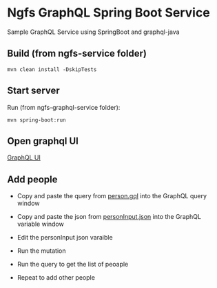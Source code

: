 # Ngfs GraphQL Spring Boot Service

Sample GraphQL Service using SpringBoot and graphql-java

## Build (from ngfs-service folder)

`mvn clean install -DskipTests`

## Start server

Run (from ngfs-graphql-service folder):

`mvn spring-boot:run`

## Open graphql UI

[GraphQL UI](http://localhost:8520/graphiql)

## Add people

-  Copy and paste the query from [person.gql](./src/main/resources/queries/person.gql) into the GraphQL query window
-  Copy and paste the json from [personInput.json](./src/main/resources/queries/personInput.json) into the GraphQL variable window 

-  Edit the personInput json varaible
-  Run the mutation  
-  Run the query to get the list of peoaple
-  Repeat to add other people
